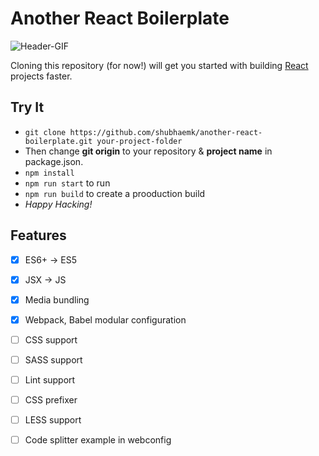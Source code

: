 # Another React Boilerplate
![Header-GIF](https://media.giphy.com/media/l0HlQ7LRalQqdWfao/giphy.gif)

Cloning this repository (for now!) will get you started with building [React](https://reactjs.org/) projects faster.

## Try It

* ```git clone https://github.com/shubhaemk/another-react-boilerplate.git your-project-folder```
* Then change **git origin** to your repository & **project name** in package.json.
* ```npm install```
* ```npm run start``` to run
* ```npm run build``` to create a prooduction build
* _Happy Hacking!_

## Features

- [x] ES6+ -> ES5
- [x] JSX -> JS
- [x] Media bundling
- [x] Webpack, Babel modular configuration
- [ ] CSS support
- [ ] SASS support
- [ ] Lint support
- [ ] CSS prefixer
- [ ] LESS support
- [ ] Code splitter example in webconfig

